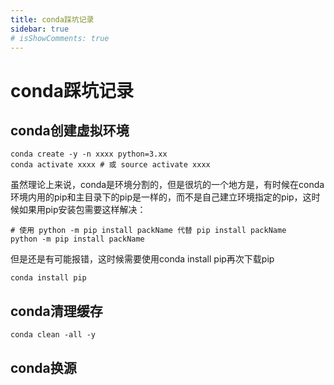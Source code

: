 ```yaml
---
title: conda踩坑记录
sidebar: true
# isShowComments: true
---
```


# conda踩坑记录

<ClientOnly>
<title-pv/>
</ClientOnly>

## conda创建虚拟环境

```shell
conda create -y -n xxxx python=3.xx
conda activate xxxx # 或 source activate xxxx
```

虽然理论上来说，conda是环境分割的，但是很坑的一个地方是，有时候在conda环境内用的pip和主目录下的pip是一样的，而不是自己建立环境指定的pip，这时候如果用pip安装包需要这样解决：

```shell
# 使用 python -m pip install packName 代替 pip install packName
python -m pip install packName
```

但是还是有可能报错，这时候需要使用conda install pip再次下载pip

```shell
conda install pip
```

## conda清理缓存

```shell
conda clean -all -y
```

## conda换源



<ClientOnly>
  <leave/>
</ClientOnly/>